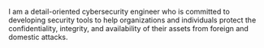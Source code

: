 I am a detail-oriented cybersecurity engineer who is committed to developing security tools to help organizations and individuals protect the confidentiality, integrity, and availability of their assets from foreign and domestic attacks.
